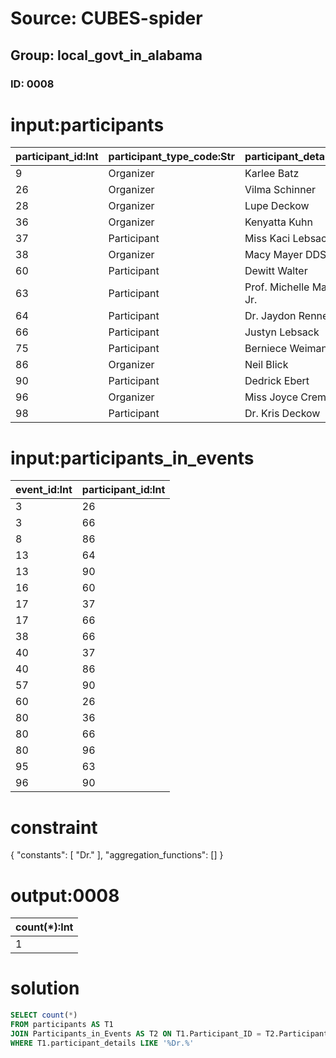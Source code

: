 # Source: CUBES-spider
## Group: local_govt_in_alabama
### ID: 0008

# input:participants

| participant_id:Int | participant_type_code:Str | participant_details:Str |
|---|---|---|
| 9 | Organizer | Karlee Batz |
| 26 | Organizer | Vilma Schinner |
| 28 | Organizer | Lupe Deckow |
| 36 | Organizer | Kenyatta Kuhn |
| 37 | Participant | Miss Kaci Lebsack |
| 38 | Organizer | Macy Mayer DDS |
| 60 | Participant | Dewitt Walter |
| 63 | Participant | Prof. Michelle Maggio Jr. |
| 64 | Participant | Dr. Jaydon Renner |
| 66 | Participant | Justyn Lebsack |
| 75 | Participant | Berniece Weimann |
| 86 | Organizer | Neil Blick |
| 90 | Participant | Dedrick Ebert |
| 96 | Organizer | Miss Joyce Cremin |
| 98 | Participant | Dr. Kris Deckow |

# input:participants_in_events

| event_id:Int | participant_id:Int |
|---|---|
| 3 | 26 |
| 3 | 66 |
| 8 | 86 |
| 13 | 64 |
| 13 | 90 |
| 16 | 60 |
| 17 | 37 |
| 17 | 66 |
| 38 | 66 |
| 40 | 37 |
| 40 | 86 |
| 57 | 90 |
| 60 | 26 |
| 80 | 36 |
| 80 | 66 |
| 80 | 96 |
| 95 | 63 |
| 96 | 90 |

# constraint

{
  "constants": [
    "Dr."
  ],
  "aggregation_functions": []
}

# output:0008

| count(*):Int |
|---|
| 1 |

# solution

```sql
SELECT count(*)
FROM participants AS T1
JOIN Participants_in_Events AS T2 ON T1.Participant_ID = T2.Participant_ID
WHERE T1.participant_details LIKE '%Dr.%'
```

